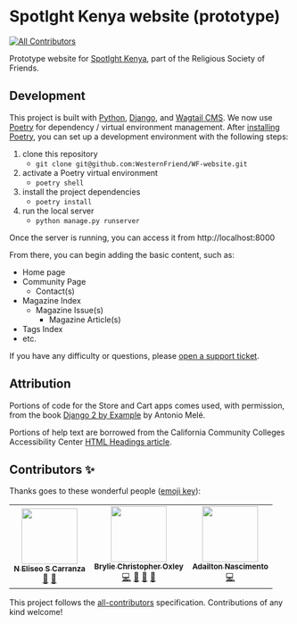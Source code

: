 # Spotlght Kenya website (prototype)
<!-- ALL-CONTRIBUTORS-BADGE:START - Do not remove or modify this section -->
[![All Contributors](https://img.shields.io/badge/all_contributors-3-orange.svg?style=flat-square)](#contributors-)
<!-- ALL-CONTRIBUTORS-BADGE:END -->

Prototype website for [Spotlght Kenya](https://westernfriend.org), part of the Religious Society of Friends.

## Development

This project is built with [Python](https://www.python.org/), [Django](https://www.djangoproject.com/), and [Wagtail CMS](https://wagtail.io/). We now use [Poetry](https://python-poetry.org/) for dependency / virtual environment management. After [installing Poetry](https://python-poetry.org/docs/#installation), you can set up a development environment with the following steps:

1. clone this repository
   - `git clone git@github.com:WesternFriend/WF-website.git`
2. activate a Poetry virtual environment
   - `poetry shell`
3. install the project dependencies
   - `poetry install`
4. run the local server
   - `python manage.py runserver`

Once the server is running, you can access it from http://localhost:8000

From there, you can begin adding the basic content, such as:

- Home page
- Community Page
  - Contact(s)
- Magazine Index
  - Magazine Issue(s)
    - Magazine Article(s)
- Tags Index
- etc.

If you have any difficulty or questions, please [open a support ticket](https://github.com/WesternFriend/WF-website/issues).

## Attribution

Portions of code for the Store and Cart apps comes used, with permission, from the book [Django 2 by Example](https://www.packtpub.com/application-development/django-2-example) by Antonio Melé.

Portions of help text are borrowed from the California Community Colleges Accessibility Center [HTML Headings article](https://cccaccessibility.org/web-1/web-developer-tutorials/html-headings).

## Contributors ✨

Thanks goes to these wonderful people ([emoji key](https://allcontributors.org/docs/en/emoji-key)):

<!-- ALL-CONTRIBUTORS-LIST:START - Do not remove or modify this section -->
<!-- prettier-ignore-start -->
<!-- markdownlint-disable -->
<table>
  <tr>
    <td align="center"><a href="http://nehemiasec.com"><img src="https://avatars3.githubusercontent.com/u/5385440?v=4" width="100px;" alt=""/><br /><sub><b>N Eliseo S Carranza</b></sub></a><br /><a href="https://github.com/WesternFriend/WF-website/commits?author=NehemiasEC" title="Documentation">📖</a> <a href="https://github.com/WesternFriend/WF-website/issues?q=author%3ANehemiasEC" title="Bug reports">🐛</a></td>
    <td align="center"><a href="https://bryliechristopheroxley.info"><img src="https://avatars1.githubusercontent.com/u/17307?v=4" width="100px;" alt=""/><br /><sub><b>Brylie Christopher Oxley</b></sub></a><br /><a href="https://github.com/WesternFriend/WF-website/commits?author=brylie" title="Code">💻</a> <a href="https://github.com/WesternFriend/WF-website/commits?author=brylie" title="Documentation">📖</a> <a href="https://github.com/WesternFriend/WF-website/issues?q=author%3Abrylie" title="Bug reports">🐛</a> <a href="#projectManagement-brylie" title="Project Management">📆</a></td>
    <td align="center"><a href="https://dhelbegor.github.io/"><img src="https://avatars3.githubusercontent.com/u/7838804?v=4" width="100px;" alt=""/><br /><sub><b>Adailton Nascimento</b></sub></a><br /><a href="https://github.com/WesternFriend/WF-website/commits?author=dhelbegor" title="Code">💻</a></td>
  </tr>
</table>

<!-- markdownlint-enable -->
<!-- prettier-ignore-end -->
<!-- ALL-CONTRIBUTORS-LIST:END -->

This project follows the [all-contributors](https://github.com/all-contributors/all-contributors) specification. Contributions of any kind welcome!